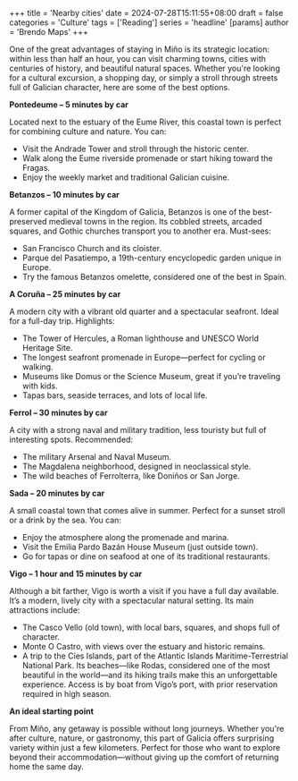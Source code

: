 +++
title = 'Nearby cities'
date = 2024-07-28T15:11:55+08:00
draft = false
categories = 'Culture'
tags = ['Reading']
series = 'headline'
[params]
  author = 'Brendo Maps'
+++

One of the great advantages of staying in Miño is its strategic location: within less than half an hour, you can visit charming towns, cities with centuries of history, and beautiful natural spaces. Whether you're looking for a cultural excursion, a shopping day, or simply a stroll through streets full of Galician character, here are some of the best options.

<!--more-->

<b>Pontedeume – 5 minutes by car</b>

Located next to the estuary of the Eume River, this coastal town is perfect for combining culture and nature. You can:
<ul>
<li>Visit the Andrade Tower and stroll through the historic center.</li>
<li>Walk along the Eume riverside promenade or start hiking toward the Fragas.</li>
<li>Enjoy the weekly market and traditional Galician cuisine.</li>
</ul>

<b>Betanzos – 10 minutes by car</b>

A former capital of the Kingdom of Galicia, Betanzos is one of the best-preserved medieval towns in the region. Its cobbled streets, arcaded squares, and Gothic churches transport you to another era. Must-sees:
<ul>
<li>San Francisco Church and its cloister.</li>
<li>Parque del Pasatiempo, a 19th-century encyclopedic garden unique in Europe.</li>
<li>Try the famous Betanzos omelette, considered one of the best in Spain.</li>
</ul>

<b>A Coruña – 25 minutes by car</b>

A modern city with a vibrant old quarter and a spectacular seafront. Ideal for a full-day trip. Highlights:
<ul>
<li>The Tower of Hercules, a Roman lighthouse and UNESCO World Heritage Site.</li>
<li>The longest seafront promenade in Europe—perfect for cycling or walking.</li>
<li>Museums like Domus or the Science Museum, great if you’re traveling with kids.</li>
<li>Tapas bars, seaside terraces, and lots of local life.</li>
</ul>

<b>Ferrol – 30 minutes by car</b>

A city with a strong naval and military tradition, less touristy but full of interesting spots. Recommended:
<ul>
<li>The military Arsenal and Naval Museum.</li>
<li>The Magdalena neighborhood, designed in neoclassical style.</li>
<li>The wild beaches of Ferrolterra, like Doniños or San Jorge.</li>
</ul>

<b>Sada – 20 minutes by car</b>

A small coastal town that comes alive in summer. Perfect for a sunset stroll or a drink by the sea. You can:
<ul>
<li>Enjoy the atmosphere along the promenade and marina.</li>
<li>Visit the Emilia Pardo Bazán House Museum (just outside town).</li>
<li>Go for tapas or dine on seafood at one of its traditional restaurants.</li>
</ul>

<b>Vigo – 1 hour and 15 minutes by car</b>

Although a bit farther, Vigo is worth a visit if you have a full day available. It’s a modern, lively city with a spectacular natural setting. Its main attractions include:
<ul>
<li>The Casco Vello (old town), with local bars, squares, and shops full of character.</li>
<li>Monte O Castro, with views over the estuary and historic remains.</li>
<li>A trip to the Cíes Islands, part of the Atlantic Islands Maritime-Terrestrial National Park. Its beaches—like Rodas, considered one of the most beautiful in the world—and its hiking trails make this an unforgettable experience. Access is by boat from Vigo’s port, with prior reservation required in high season.</li>
</ul>

<b>An ideal starting point</b>

From Miño, any getaway is possible without long journeys. Whether you're after culture, nature, or gastronomy, this part of Galicia offers surprising variety within just a few kilometers. Perfect for those who want to explore beyond their accommodation—without giving up the comfort of returning home the same day.